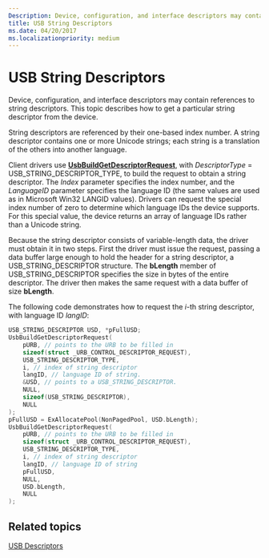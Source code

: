 ```yaml
---
Description: Device, configuration, and interface descriptors may contain references to string descriptors. This topic describes how to get a particular string descriptor from the device.
title: USB String Descriptors
ms.date: 04/20/2017
ms.localizationpriority: medium
---
```


# USB String Descriptors


Device, configuration, and interface descriptors may contain references to string descriptors. This topic describes how to get a particular string descriptor from the device.




String descriptors are referenced by their one-based index number. A string descriptor contains one or more Unicode strings; each string is a translation of the others into another language.

Client drivers use [**UsbBuildGetDescriptorRequest**](https://docs.microsoft.com/previous-versions/ff538943(v=vs.85)), with *DescriptorType* = USB\_STRING\_DESCRIPTOR\_TYPE, to build the request to obtain a string descriptor. The *Index* parameter specifies the index number, and the *LanguageID* parameter specifies the language ID (the same values are used as in Microsoft Win32 LANGID values). Drivers can request the special index number of zero to determine which language IDs the device supports. For this special value, the device returns an array of language IDs rather than a Unicode string.

Because the string descriptor consists of variable-length data, the driver must obtain it in two steps. First the driver must issue the request, passing a data buffer large enough to hold the header for a string descriptor, a USB\_STRING\_DESCRIPTOR structure. The **bLength** member of USB\_STRING\_DESCRIPTOR specifies the size in bytes of the entire descriptor. The driver then makes the same request with a data buffer of size **bLength**.

The following code demonstrates how to request the *i*-th string descriptor, with language ID *langID*:

```cpp
USB_STRING_DESCRIPTOR USD, *pFullUSD;
UsbBuildGetDescriptorRequest(
    pURB, // points to the URB to be filled in
    sizeof(struct _URB_CONTROL_DESCRIPTOR_REQUEST),
    USB_STRING_DESCRIPTOR_TYPE,
    i, // index of string descriptor
    langID, // language ID of string.
    &USD, // points to a USB_STRING_DESCRIPTOR.
    NULL,
    sizeof(USB_STRING_DESCRIPTOR),
    NULL
);
pFullUSD = ExAllocatePool(NonPagedPool, USD.bLength);
UsbBuildGetDescriptorRequest(
    pURB, // points to the URB to be filled in
    sizeof(struct _URB_CONTROL_DESCRIPTOR_REQUEST),
    USB_STRING_DESCRIPTOR_TYPE,
    i, // index of string descriptor
    langID, // language ID of string
    pFullUSD,
    NULL,
    USD.bLength,
    NULL
);
```

## Related topics
[USB Descriptors](usb-descriptors.md)  



